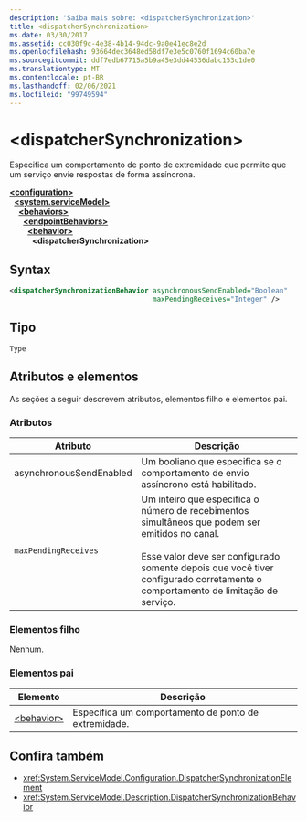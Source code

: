 ```yaml
---
description: 'Saiba mais sobre: <dispatcherSynchronization>'
title: <dispatcherSynchronization>
ms.date: 03/30/2017
ms.assetid: cc030f9c-4e38-4b14-94dc-9a0e41ec8e2d
ms.openlocfilehash: 93664dec3648ed58df7e3e5c0760f1694c60ba7e
ms.sourcegitcommit: ddf7edb67715a5b9a45e3dd44536dabc153c1de0
ms.translationtype: MT
ms.contentlocale: pt-BR
ms.lasthandoff: 02/06/2021
ms.locfileid: "99749594"
---
```

# \<dispatcherSynchronization>
  
Especifica um comportamento de ponto de extremidade que permite que um serviço envie respostas de forma assíncrona.  
  
[**\<configuration>**](../configuration-element.md)\
&nbsp;&nbsp;[**\<system.serviceModel>**](system-servicemodel.md)\
&nbsp;&nbsp;&nbsp;&nbsp;[**\<behaviors>**](behaviors.md)\
&nbsp;&nbsp;&nbsp;&nbsp;&nbsp;&nbsp;[**\<endpointBehaviors>**](endpointbehaviors.md)\
&nbsp;&nbsp;&nbsp;&nbsp;&nbsp;&nbsp;&nbsp;&nbsp;[**\<behavior>**](behavior-of-endpointbehaviors.md)\
&nbsp;&nbsp;&nbsp;&nbsp;&nbsp;&nbsp;&nbsp;&nbsp;&nbsp;&nbsp;**\<dispatcherSynchronization>**  
  
## <a name="syntax"></a>Syntax  
  
```xml  
<dispatcherSynchronizationBehavior asynchronousSendEnabled="Boolean"
                                   maxPendingReceives="Integer" />
```  
  
## <a name="type"></a>Tipo  
  
`Type`  
  
## <a name="attributes-and-elements"></a>Atributos e elementos  
  
As seções a seguir descrevem atributos, elementos filho e elementos pai.  
  
### <a name="attributes"></a>Atributos

| Atributo               | Descrição       |
| ----------------------- | ----------------- |
| asynchronousSendEnabled | Um booliano que especifica se o comportamento de envio assíncrono está habilitado. |
| `maxPendingReceives`    | Um inteiro que especifica o número de recebimentos simultâneos que podem ser emitidos no canal.<br /><br /> Esse valor deve ser configurado somente depois que você tiver configurado corretamente o comportamento de limitação de serviço. |

### <a name="child-elements"></a>Elementos filho

Nenhum.

### <a name="parent-elements"></a>Elementos pai

| Elemento | Descrição |  
| ------- | ----------- |  
| [\<behavior>](behavior-of-endpointbehaviors.md)|Especifica um comportamento de ponto de extremidade. |

## <a name="see-also"></a>Confira também

- <xref:System.ServiceModel.Configuration.DispatcherSynchronizationElement>
- <xref:System.ServiceModel.Description.DispatcherSynchronizationBehavior>

